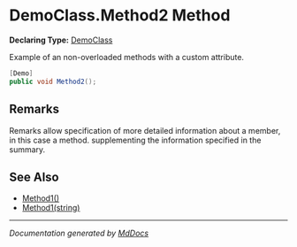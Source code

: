 # DemoClass.Method2 Method

**Declaring Type:** [DemoClass](../index.md)

Example of an non\-overloaded methods with a custom attribute.

```csharp
[Demo]
public void Method2();
```

## Remarks

Remarks allow specification of more detailed information about a member, in this case a method. supplementing the information specified in the summary.

## See Also

- [Method1()](Method1.md#method1)
- [Method1(string)](Method1.md#method1string)

___

*Documentation generated by [MdDocs](https://github.com/ap0llo/mddocs)*
